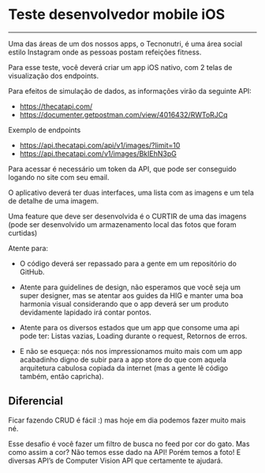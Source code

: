 # Teste desenvolvedor mobile iOS
----------------------------------------------------

Uma das áreas de um dos nossos apps, o Tecnonutri, é uma área social estilo Instagram onde as pessoas postam refeições fitness. 

Para esse teste, você deverá criar um app iOS nativo, com 2 telas de visualização dos endpoints.

Para efeitos de simulação de dados, as informações virão da seguinte API:
  * https://thecatapi.com/
  * https://documenter.getpostman.com/view/4016432/RWToRJCq

Exemplo de endpoints
  * https://api.thecatapi.com/api/v1/images/?limit=10
  * https://api.thecatapi.com/v1/images/BkIEhN3pG

Para acessar é necessário um token da API, que pode ser conseguido logando no site com seu email.

O aplicativo deverá ter duas interfaces, uma lista com as imagens e um tela de detalhe de uma imagem.

Uma feature que deve ser desenvolvida é o CURTIR de uma das imagens
(pode ser desenvolvido um armazenamento local das fotos que foram curtidas)

Atente para:

* O código deverá ser repassado para a gente em um repositório do GitHub.

* Atente para guidelines de design, não esperamos que você seja um super designer, mas se atentar aos guides da HIG e manter uma boa harmonia visual considerando que o app deverá ser um produto devidamente lapidado irá contar pontos.

* Atente para os diversos estados que um app que consome uma api pode ter: Listas vazias, Loading durante o request, Retornos de erros.

* E não se esqueça: nós nos impressionamos muito mais com um app acabadinho digno de subir para a app store do que com aquela arquitetura cabulosa copiada da internet (mas a gente lê código também, então capricha).

## Diferencial

Ficar fazendo CRUD é fácil :) mas hoje em dia podemos fazer muito mais né.

Esse desafio é você fazer um filtro de busca no feed por cor do gato. Mas como assim a cor? Não temos esse dado na API! Porém temos a foto! E diversas API’s de Computer Vision API que certamente te ajudará.
